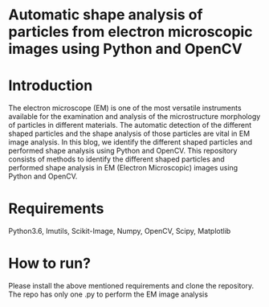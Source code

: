 # Automatic shape analysis of particles from electron microscopic images using Python and OpenCV
# Introduction
The electron microscope (EM) is one of the most versatile instruments available for the examination and analysis of the microstructure morphology of particles in different materials. The automatic detection of the different shaped particles and the shape analysis of those particles are vital in EM image analysis. In this blog, we identify the different shaped particles and performed shape analysis using Python and OpenCV.
This repository consists of methods to identify the different shaped particles and performed shape analysis in EM (Electron Microscopic) images using Python and OpenCV. 



 

# Requirements
Python3.6, Imutils, Scikit-Image, Numpy, OpenCV, Scipy, Matplotlib

# How to run?
Please install the above mentioned requirements and clone the repository. The repo has only one .py to perform the EM image analysis  
